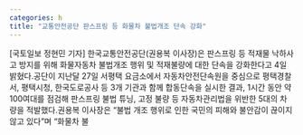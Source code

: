 ```yaml
---
categories: h
title: "교통안전공단 판스프링 등 화물차 불법개조 단속 강화"
---
```

[국토일보 정현민 기자] 한국교통안전공단(권용복 이사장)은 판스프링 등 적재물 낙하사고 방지를 위해 화물자동차 불법개조 행위 및 적재불량에 대한 단속을 강화한다고 4일 밝혔다.공단이 지난달 27일 서평택 요금소에서 자동차안전단속원을 중심으로 평택경찰서, 평택시청, 한국도로공사 등 3개 기관과 함께 합동단속을 실시한 결과, 1시간 동안 약 100여대를 점검해 판스프링 불법 튜닝, 고정 불량 등 자동차관리법을 위반한 5대의 차량을 적발했다.권용복 이사장은 “불법 개조 행위로 인한 국민의 피해와 불안감이 끊이지 않고 있다”며 “화물차 불